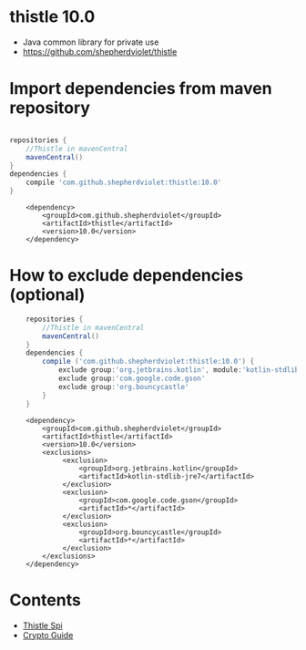 # thistle 10.0
* Java common library for private use
* https://github.com/shepherdviolet/thistle

# Import dependencies from maven repository

```gradle

repositories {
	//Thistle in mavenCentral
    mavenCentral()
}
dependencies {
    compile 'com.github.shepherdviolet:thistle:10.0'
}

```

```maven
    <dependency>    
        <groupId>com.github.shepherdviolet</groupId>
        <artifactId>thistle</artifactId>
        <version>10.0</version> 
    </dependency>
```

# How to exclude dependencies (optional)

```gradle
    repositories {
    	//Thistle in mavenCentral
        mavenCentral()
    }
    dependencies {
        compile ('com.github.shepherdviolet:thistle:10.0') {
            exclude group:'org.jetbrains.kotlin', module:'kotlin-stdlib-jre7'
            exclude group:'com.google.code.gson'
            exclude group:'org.bouncycastle'
        }
    }
```

```maven
    <dependency>
        <groupId>com.github.shepherdviolet</groupId>
        <artifactId>thistle</artifactId>
        <version>10.0</version>
        <exclusions>
             <exclusion>
                 <groupId>org.jetbrains.kotlin</groupId>
                 <artifactId>kotlin-stdlib-jre7</artifactId>
             </exclusion>
             <exclusion>
                 <groupId>com.google.code.gson</groupId>
                 <artifactId>*</artifactId>
             </exclusion>
             <exclusion>
                 <groupId>org.bouncycastle</groupId>
                 <artifactId>*</artifactId>
             </exclusion>
        </exclusions>
    </dependency>
```

# Contents

* [Thistle Spi](https://github.com/shepherdviolet/thistle/blob/master/docs/spi-manual.md)
* [Crypto Guide](https://github.com/shepherdviolet/thistle/blob/master/docs/crypto-manual.md)
